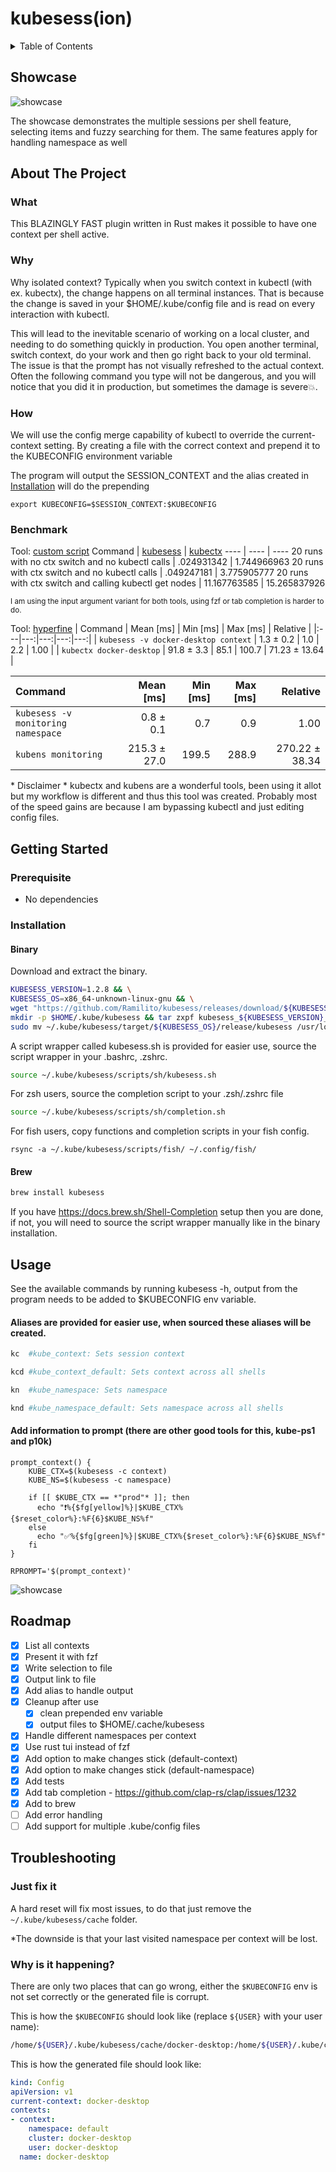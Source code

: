 # kubesess(ion)

<details>
  <summary>Table of Contents</summary>

- [kubesess(ion)](#kubesess-ion-)
  * [Showcase](#showcase)
  * [About The Project](#about-the-project)
    + [What](#what)
    + [Why](#why)
    + [How](#how)
    + [Benchmark](#benchmark)
  * [Getting Started](#getting-started)
    + [Prerequisite](#prerequisite)
    + [Installation](#installation)
  * [Usage](#usage)
  * [Roadmap](#roadmap)
  * [Troubleshooting](#troubleshooting))

</details>

## Showcase

![showcase](https://raw.github.com/Ramilito/kubesess/main/docs/images/kubesess.gif)

The showcase demonstrates the multiple sessions per shell feature, selecting items and fuzzy searching for them.
The same features apply for handling namespace as well


## About The Project

### What

This BLAZINGLY FAST plugin written in Rust makes it possible to have one context per shell active.

### Why

Why isolated context?
Typically when you switch context in kubectl (with ex. kubectx), the change happens on all terminal instances. 
That is because the change is saved in your $HOME/.kube/config file and is read on every interaction with kubectl.

This will lead to the inevitable scenario of working on a local cluster, and needing to do something quickly in production. 
You open another terminal, switch context, do your work and then go right back to your old terminal. 
The issue is that the prompt has not visually refreshed to the actual context. 
Often the following command you type will not be dangerous, and you will notice that you did it in production, but sometimes the damage is severe💥.

### How

We will use the config merge capability of kubectl to override the current-context setting.
By creating a file with the correct context and prepend it to the KUBECONFIG environment variable 

The program will output the SESSION_CONTEXT and the alias created in <a href="#installation">Installation</a> will do the prepending
```
export KUBECONFIG=$SESSION_CONTEXT:$KUBECONFIG
```

### Benchmark

Tool: [custom script](./benches/benchmark.sh)
Command | [kubesess](https://github.com/Ramilito/kubesess) | [kubectx](https://github.com/ahmetb/kubectx/tree/master/cmd/kubectx)
---- | ---- | ----
20 runs with no ctx switch and no kubectl calls | .024931342 | 1.744966963
20 runs with ctx switch and no kubectl calls | .049247181 | 3.775905777
20 runs with ctx switch and calling kubectl get nodes | 11.167763585 | 15.265837926

<sup>I am using the input argument variant for both tools, using fzf or tab completion is harder to do.</sup>


Tool: [hyperfine](./benches/hyperfine/markdown.md)
| Command | Mean [ms] | Min [ms] | Max [ms] | Relative |
|:---|---:|---:|---:|---:|
| `kubesess -v docker-desktop context` | 1.3 ± 0.2 | 1.0 | 2.2 | 1.00 |
| `kubectx docker-desktop` | 91.8 ± 3.3 | 85.1 | 100.7 | 71.23 ± 13.64 |

| Command | Mean [ms] | Min [ms] | Max [ms] | Relative |
|:---|---:|---:|---:|---:|
| `kubesess -v monitoring namespace` | 0.8 ± 0.1 | 0.7 | 0.9 | 1.00 |
| `kubens monitoring` | 215.3 ± 27.0 | 199.5 | 288.9 | 270.22 ± 38.34 |

\* Disclaimer *
kubectx and kubens are a wonderful tools, been using it allot but my workflow is different and thus this tool was created.
Probably most of the speed gains are because I am bypassing kubectl and just editing config files.

## Getting Started

### Prerequisite

* No dependencies

### Installation

#### Binary
Download and extract the binary.
```zsh
KUBESESS_VERSION=1.2.8 && \
KUBESESS_OS=x86_64-unknown-linux-gnu && \
wget "https://github.com/Ramilito/kubesess/releases/download/${KUBESESS_VERSION}/kubesess_${KUBESESS_VERSION}_${KUBESESS_OS}.tar.gz" && \
mkdir -p $HOME/.kube/kubesess && tar zxpf kubesess_${KUBESESS_VERSION}_${KUBESESS_OS}.tar.gz -C $HOME/.kube/kubesess && \
sudo mv ~/.kube/kubesess/target/${KUBESESS_OS}/release/kubesess /usr/local/bin/kubesess
```

A script wrapper called kubesess.sh is provided for easier use, source the script wrapper in your .bashrc, .zshrc.
```zsh
source ~/.kube/kubesess/scripts/sh/kubesess.sh
```

For zsh users, source the completion script to your .zsh/.zshrc file
```zsh
source ~/.kube/kubesess/scripts/sh/completion.sh
```

For fish users, copy functions and completion scripts in your fish config.
```shell
rsync -a ~/.kube/kubesess/scripts/fish/ ~/.config/fish/
```

#### Brew
```zsh
brew install kubesess
```
If you have https://docs.brew.sh/Shell-Completion setup then you are done, if not, you will need to source the script wrapper manually like in the binary installation.

## Usage

See the available commands by running kubesess -h, output from the program needs to be added to $KUBECONFIG env variable.

#### Aliases are provided for easier use, when sourced these aliases will be created.
```zsh
kc  #kube_context: Sets session context

kcd #kube_context_default: Sets context across all shells

kn  #kube_namespace: Sets namespace

knd #kube_namespace_default: Sets namespace across all shells
```

#### Add information to prompt (there are other good tools for this, kube-ps1 and p10k)
```
prompt_context() {
    KUBE_CTX=$(kubesess -c context)
    KUBE_NS=$(kubesess -c namespace)

    if [[ $KUBE_CTX == *"prod"* ]]; then
      echo "❗%{$fg[yellow]%}|$KUBE_CTX%{$reset_color%}:%F{6}$KUBE_NS%f"
    else
      echo "✅️%{$fg[green]%}|$KUBE_CTX%{$reset_color%}:%F{6}$KUBE_NS%f"
    fi
}

RPROMPT='$(prompt_context)'
```

![showcase](https://raw.github.com/Ramilito/kubesess/main/docs/images/prompt.png)

<!-- ROADMAP -->
## Roadmap

- [x] List all contexts
- [x] Present it with fzf
- [x] Write selection to file
- [x] Output link to file
- [x] Add alias to handle output
- [x] Cleanup after use
    - [x] clean prepended env variable
    - [x] output files to $HOME/.cache/kubesess
- [x] Handle different namespaces per context
- [x] Use rust tui instead of fzf
- [x] Add option to make changes stick (default-context)
- [x] Add option to make changes stick (default-namespace)
- [x] Add tests 
- [x] Add tab completion - https://github.com/clap-rs/clap/issues/1232
- [x] Add to brew
- [ ] Add error handling
- [ ] Add support for multiple .kube/config files

## Troubleshooting

### Just fix it
A hard reset will fix most issues, to do that just remove the ```~/.kube/kubesess/cache``` folder.

\*The downside is that your last visited namespace per context will be lost.


### Why is it happening?
There are only two places that can go wrong, either the ```$KUBECONFIG``` env is 
not set correctly or the generated file is corrupt.

This is how the ```$KUBECONFIG``` should look like (replace ```${USER}``` with your user name):
```zsh
/home/${USER}/.kube/kubesess/cache/docker-desktop:/home/${USER}/.kube/config
```

This is how the generated file should look like:
```yaml
kind: Config
apiVersion: v1
current-context: docker-desktop
contexts:
- context:
    namespace: default
    cluster: docker-desktop
    user: docker-desktop
  name: docker-desktop
```

